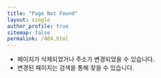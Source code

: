 ```yaml
---
title: "Page Not Found"
layout: single
author_profile: true
sitemap: false
permalink: /404.html
---
```


* 페이지가 삭제되었거나 주소가 변경되었을 수 있습니다.
* 변경된 페이지는 검색을 통해 찾을 수 있습니다.
